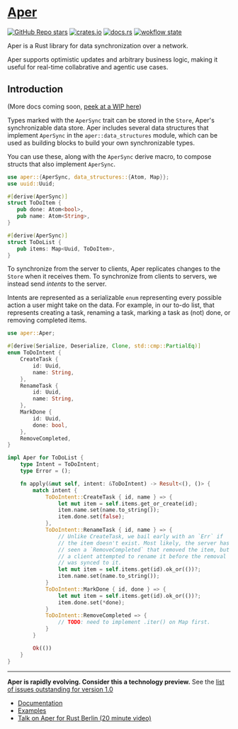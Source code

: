 # [Aper](https://aper.dev)

[![GitHub Repo stars](https://img.shields.io/github/stars/drifting-in-space/aper?style=social)](https://github.com/drifting-in-space/aper)
[![crates.io](https://img.shields.io/crates/v/aper.svg)](https://crates.io/crates/aper)
[![docs.rs](https://img.shields.io/badge/docs-release-brightgreen)](https://docs.rs/aper/)
[![wokflow state](https://github.com/drifting-in-space/aper/workflows/build/badge.svg)](https://github.com/drifting-in-space/aper/actions/workflows/rust.yml)

Aper is a Rust library for data synchronization over a network.

Aper supports optimistic updates and arbitrary business logic, making it useful for real-time collabrative and agentic use cases.

## Introduction

(More docs coming soon, [peek at a WIP here](https://github.com/jamsocket/aper/tree/main/site/book/src))

Types marked with the `AperSync` trait can be stored in the `Store`, Aper's synchronizable data store.
Aper includes several data structures that implement `AperSync` in the `aper::data_structures` module, which
can be used as building blocks to build your own synchronizable types.

You can use these, along with the `AperSync` derive macro, to compose structs that also implement `AperSync`.

```rust
use aper::{AperSync, data_structures::{Atom, Map}};
use uuid::Uuid;

#[derive(AperSync)]
struct ToDoItem {
   pub done: Atom<bool>,
   pub name: Atom<String>,
}

#[derive(AperSync)]
struct ToDoList {
   pub items: Map<Uuid, ToDoItem>,
}
```

To synchronize from the server to clients, Aper replicates changes to the `Store` when it receives them. To synchronize
from clients to servers, we instead send *intents* to the server.

Intents are represented as a serializable `enum` representing every possible action a user might take on the data.
For example, in our to-do list, that represents creating a task, renaming a task, marking a task as (not) done, or
removing completed items.

```rust
use aper::Aper;

#[derive(Serialize, Deserialize, Clone, std::cmp::PartialEq)]
enum ToDoIntent {
    CreateTask {
        id: Uuid,
        name: String,
    },
    RenameTask {
        id: Uuid,
        name: String,
    },
    MarkDone {
        id: Uuid,
        done: bool,
    },
    RemoveCompleted,
}

impl Aper for ToDoList {
    type Intent = ToDoIntent;
    type Error = ();

    fn apply(&mut self, intent: &ToDoIntent) -> Result<(), ()> {
        match intent {
            ToDoIntent::CreateTask { id, name } => {
                let mut item = self.items.get_or_create(id);
                item.name.set(name.to_string());
                item.done.set(false);
            },
            ToDoIntent::RenameTask { id, name } => {
                // Unlike CreateTask, we bail early with an `Err` if
                // the item doesn't exist. Most likely, the server has
                // seen a `RemoveCompleted` that removed the item, but
                // a client attempted to rename it before the removal
                // was synced to it.
                let mut item = self.items.get(id).ok_or(())?;
                item.name.set(name.to_string());
            }
            ToDoIntent::MarkDone { id, done } => {
                let mut item = self.items.get(id).ok_or(())?;
                item.done.set(*done);
            }
            ToDoIntent::RemoveCompleted => {
                // TODO: need to implement .iter() on Map first.
            }
        }

        Ok(())
    }
}
```

---

**Aper is rapidly evolving. Consider this a technology preview.** See the [list of issues outstanding for version 1.0](https://github.com/drifting-in-space/aper/labels/v1-milestone)

- [Documentation](https://docs.rs/aper/)
- [Examples](https://github.com/drifting-in-space/aper/tree/main/examples)
- [Talk on Aper for Rust Berlin (20 minute video)](https://www.youtube.com/watch?v=HNzeouj0eKc&t=1852s)
